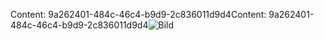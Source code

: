 <span data-ttu-id="6a615-101">Content: 9a262401-484c-46c4-b9d9-2c836011d9d4</span><span class="sxs-lookup"><span data-stu-id="6a615-101">Content: 9a262401-484c-46c4-b9d9-2c836011d9d4</span></span>![Bild](0b57c702-c068-41c3-814e-937262532fac.png)
